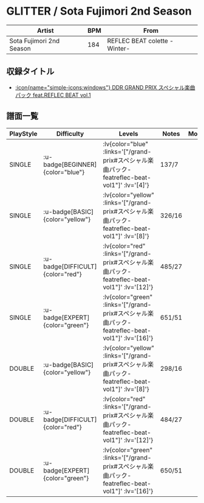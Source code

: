 # GLITTER / Sota Fujimori 2nd Season

|Artist|BPM|From|
|------|---|----|
|Sota Fujimori 2nd Season|184|REFLEC BEAT colette -Winter-|

## 収録タイトル

- [ :icon{name="simple-icons:windows"} DDR GRAND PRIX スペシャル楽曲パック feat.REFLEC BEAT vol.1](/grand-prix#スペシャル楽曲パック-featreflec-beat-vol1)

## 譜面一覧

|PlayStyle|Difficulty|Levels|Notes|Movie|
|---------|----------|------|-----|-----|
|SINGLE| :u-badge[BEGINNER]{color="blue"} | :lv{color="blue" :links='["/grand-prix#スペシャル楽曲パック-featreflec-beat-vol1"]' :lv='[4]'} |137/7||
|SINGLE| :u-badge[BASIC]{color="yellow"} | :lv{color="yellow" :links='["/grand-prix#スペシャル楽曲パック-featreflec-beat-vol1"]' :lv='[8]'} |326/16||
|SINGLE| :u-badge[DIFFICULT]{color="red"} | :lv{color="red" :links='["/grand-prix#スペシャル楽曲パック-featreflec-beat-vol1"]' :lv='[12]'} |485/27||
|SINGLE| :u-badge[EXPERT]{color="green"} | :lv{color="green" :links='["/grand-prix#スペシャル楽曲パック-featreflec-beat-vol1"]' :lv='[16]'} |651/51||
|DOUBLE| :u-badge[BASIC]{color="yellow"} | :lv{color="yellow" :links='["/grand-prix#スペシャル楽曲パック-featreflec-beat-vol1"]' :lv='[8]'} |298/16||
|DOUBLE| :u-badge[DIFFICULT]{color="red"} | :lv{color="red" :links='["/grand-prix#スペシャル楽曲パック-featreflec-beat-vol1"]' :lv='[12]'} |484/27||
|DOUBLE| :u-badge[EXPERT]{color="green"} | :lv{color="green" :links='["/grand-prix#スペシャル楽曲パック-featreflec-beat-vol1"]' :lv='[16]'} |650/51||
